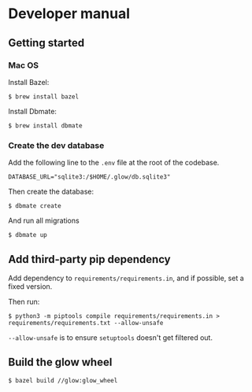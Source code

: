 # Developer manual

## Getting started

### Mac OS

Install Bazel:
```shell
$ brew install bazel
```

Install Dbmate:
```shell
$ brew install dbmate
```

### Create the dev database

Add the following line to the `.env` file at the root of the
codebase.

```
DATABASE_URL="sqlite3:/$HOME/.glow/db.sqlite3"
```

Then create the database:

```shell
$ dbmate create
```

And run all migrations
```shell
$ dbmate up
```

## Add third-party pip dependency

Add dependency to `requirements/requirements.in`, and if possible, set a fixed version.

Then run:
```shell
$ python3 -m piptools compile requirements/requirements.in > requirements/requirements.txt --allow-unsafe
```

`--allow-unsafe` is to ensure `setuptools` doesn't get filtered out.

## Build the glow wheel

```shell
$ bazel build //glow:glow_wheel
```